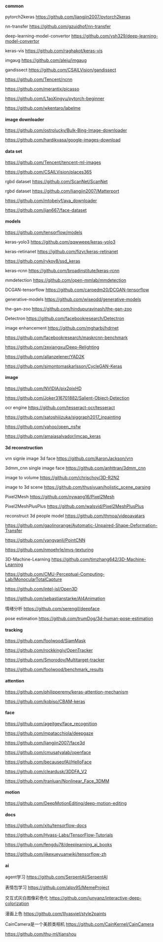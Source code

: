#### common
pytorch2keras https://github.com/liangjin2007/pytorch2keras

nn-transfer https://github.com/gzuidhof/nn-transfer

deep-learning-model-convertor https://github.com/ysh329/deep-learning-model-convertor

keras-vis https://github.com/raghakot/keras-vis

imgaug https://github.com/aleju/imgaug

gandissect https://github.com/CSAILVision/gandissect

https://github.com/Tencent/ncnn

https://github.com/merantix/picasso

https://github.com/L1aoXingyu/pytorch-beginner

https://github.com/wkentaro/labelme

#### image downloader
https://github.com/ostrolucky/Bulk-Bing-Image-downloader

https://github.com/hardikvasa/google-images-download

#### data set
https://github.com/Tencent/tencent-ml-images

https://github.com/CSAILVision/places365

rgbd dataset https://github.com/ScanNet/ScanNet

rgbd dataset https://github.com/liangjin2007/Matterport

https://github.com/mtobeiyf/ava_downloader

https://github.com/jian667/face-dataset

#### models
https://github.com/tensorflow/models

keras-yolo3 https://github.com/qqwweee/keras-yolo3

keras-retinanet https://github.com/fizyr/keras-retinanet

https://github.com/rykov8/ssd_keras

keras-rcnn https://github.com/broadinstitute/keras-rcnn

mmdetection https://github.com/open-mmlab/mmdetection

DCGAN-tensorflow https://github.com/carpedm20/DCGAN-tensorflow

generative-models https://github.com/wiseodd/generative-models

the-gan-zoo https://github.com/hindupuravinash/the-gan-zoo

Detectron https://github.com/facebookresearch/Detectron

image enhancement https://github.com/mgharbi/hdrnet

https://github.com/facebookresearch/maskrcnn-benchmark

https://github.com/zexiangxu/Deep-Relighting

https://github.com/allanzelener/YAD2K

https://github.com/simontomaskarlsson/CycleGAN-Keras
#### image
https://github.com/NVIDIA/pix2pixHD

https://github.com/Joker316701882/Salient-Object-Detection

ocr engine https://github.com/tesseract-ocr/tesseract

https://github.com/satoshiiizuka/siggraph2017_inpainting

https://github.com/yahoo/open_nsfw

https://github.com/amaiasalvador/imcap_keras
#### 3d reconstruction 
vrn signle image 3d face https://github.com/AaronJackson/vrn

3dmm_cnn single image face https://github.com/anhttran/3dmm_cnn

image to volume https://github.com/chrischoy/3D-R2N2

image to 3d scene https://github.com/thusiyuan/holistic_scene_parsing

Pixel2Mesh https://github.com/nywang16/Pixel2Mesh

Pixel2MeshPlusPlus https://github.com/walsvid/Pixel2MeshPlusPlus

reconstruct 3d people model https://github.com/thmoa/videoavatars

https://github.com/gaolinorange/Automatic-Unpaired-Shape-Deformation-Transfer

https://github.com/yangyanli/PointCNN

https://github.com/nmoehrle/mvs-texturing

3D-Machine-Learning https://github.com/timzhang642/3D-Machine-Learning

https://github.com/CMU-Perceptual-Computing-Lab/MonocularTotalCapture

https://github.com/intel-isl/Open3D

https://github.com/sebastianstarke/AI4Animation

情绪分析 https://github.com/serengil/deepface

pose estimation https://github.com/trumDog/3d-human-pose-estimation 

#### tracking
https://github.com/foolwood/SiamMask

https://github.com/rockkingjy/OpenTracker

https://github.com/Smorodov/Multitarget-tracker

https://github.com/foolwood/benchmark_results
#### attention 
https://github.com/philipperemy/keras-attention-mechanism

https://github.com/kobiso/CBAM-keras

#### face
https://github.com/ageitgey/face_recognition

https://github.com/mpatacchiola/deepgaze

https://github.com/liangjin2007/face3d

https://github.com/cmusatyalab/openface

https://github.com/becauseofAI/HelloFace

https://github.com/cleardusk/3DDFA_V2

https://github.com/tranluan/Nonlinear_Face_3DMM

#### motion
https://github.com/DeepMotionEditing/deep-motion-editing

#### docs
https://github.com/xitu/tensorflow-docs

https://github.com/Hvass-Labs/TensorFlow-Tutorials

https://github.com/fengdu78/deeplearning_ai_books

https://github.com/jikexueyuanwiki/tensorflow-zh
#### ai
agent学习 https://github.com/SerpentAI/SerpentAI

表情包学习 https://github.com/alpv95/MemeProject

交互式灰白图像彩色化 https://github.com/junyanz/interactive-deep-colorization

漫画上色 https://github.com/lllyasviel/style2paints

CainCamera是一个美颜类相机 https://github.com/CainKernel/CainCamera

https://github.com/thu-ml/tianshou

